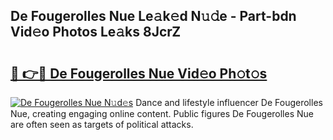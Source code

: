 ## De Fougerolles Nue Le𝚊k𝚎d N𝚞𝚍e - Part-bdn Vid𝚎o Photos Le𝚊ks 8JcrZ

# <h2><a href="http://fbaiwi9.evod.top/?m=De+Fougerolles+Nue">🔗 👉🔴 De Fougerolles Nue Vid𝚎o Ph𝚘t𝚘s</a></h2>

[![De Fougerolles Nue N𝚞d𝚎s](https://i.imgur.com/8V9OHl7.gif)](http://fbaiwi9.evod.top/?m=De+Fougerolles+Nue)
Dance and lifestyle influencer De Fougerolles Nue, creating engaging online content. Public figures De Fougerolles Nue are often seen as targets of political attacks. 
